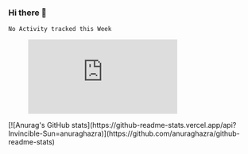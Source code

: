 ### Hi there 👋
<!--START_SECTION:waka-->
```text
No Activity tracked this Week
```
<!--END_SECTION:waka-->

<figure><embed src="https://wakatime.com/share/@7889c3f6-8c28-4326-9fea-9ff8263aca39/8bc25f87-bf0a-482d-8ac0-b77b3d4f4ea1.svg"></embed></figure>
[![Anurag's GitHub stats](https://github-readme-stats.vercel.app/api?Invincible-Sun=anuraghazra)](https://github.com/anuraghazra/github-readme-stats)
<!--
**Invincible-Sun/Invincible-Sun** is a ✨ _special_ ✨ repository because its `README.md` (this file) appears on your GitHub profile.

Here are some ideas to get you started:

- 🔭 I’m currently working on ...
- 🌱 I’m currently learning ...
- 👯 I’m looking to collaborate on ...
- 🤔 I’m looking for help with ...
- 💬 Ask me about ...
- 📫 How to reach me: ...
- 😄 Pronouns: ...
- ⚡ Fun fact: ...
-->
